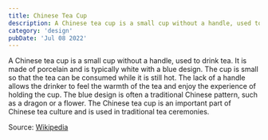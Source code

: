 ```yaml
---
title: Chinese Tea Cup
description: A Chinese tea cup is a small cup without a handle, used to drink tea. It is made of porcelain and is typically white with a blue design. The cup is small so that the tea can be consumed while it is still hot. The lack of a handle allows the drinker to feel the warmth of the tea and enjoy the experience of holding the cup. The blue design is often a traditional Chinese pattern, such as a dragon or a flower. The Chinese tea cup is an important part of Chinese tea culture and is used in traditional tea ceremonies.
category: 'design'
pubDate: 'Jul 08 2022'
---
```


A Chinese tea cup is a small cup without a handle, used to drink tea. It is made of porcelain and is typically white with a blue design. The cup is small so that the tea can be consumed while it is still hot. The lack of a handle allows the drinker to feel the warmth of the tea and enjoy the experience of holding the cup. The blue design is often a traditional Chinese pattern, such as a dragon or a flower. The Chinese tea cup is an important part of Chinese tea culture and is used in traditional tea ceremonies.

Source: [Wikipedia](https://en.wikipedia.org/wiki/Chinese_tea_cup) 
